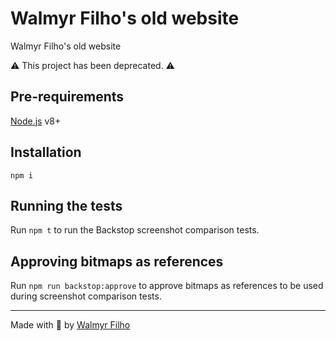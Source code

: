 # Walmyr Filho's old website

Walmyr Filho's old website

⚠️ This project has been deprecated. ⚠️

## Pre-requirements

[Node.js](https://nodejs.org/en/) v8+

## Installation

`npm i`

## Running the tests

Run `npm t` to run the Backstop screenshot comparison tests.

## Approving bitmaps as references

Run `npm run backstop:approve` to approve bitmaps as references to be used during screenshot comparison tests.

___

Made with 💚 by [Walmyr Filho](http://walmyr-filho.com)
